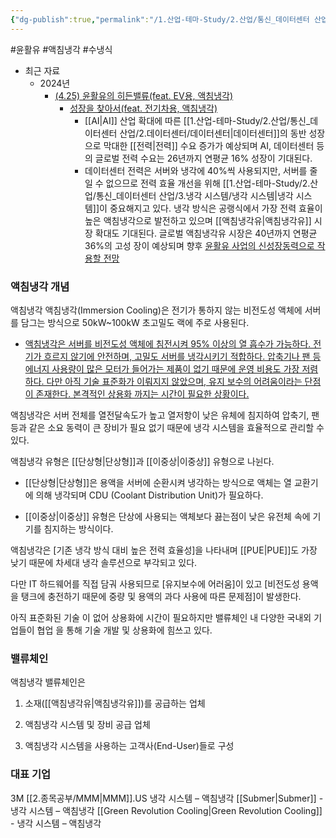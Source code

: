 ```yaml
---
{"dg-publish":true,"permalink":"/1.산업-테마-Study/2.산업/통신_데이터센터 산업/3.냉각 시스템/액침냉각/","created":"2024-11-20T21:02:29.418+09:00","updated":"2025-06-03T20:07:21.936+09:00"}
---
```


#윤활유 #액침냉각 #수냉식 

- 최근 자료
	- 2024년
		- [(4.25) 윤활유의 히든밸류(feat. EV용, 액침냉각)](4.25_윤활유의%20히든밸류(feat.%20EV용,%20액침냉각).pdf#page=1&selection=20,0,28,1&color=yellow)
			- [성장을 찾아서(feat. 전기차용, 액침냉각)](4.25_윤활유의%20히든밸류(feat.%20EV용,%20액침냉각).pdf#page=3&selection=277,0,286,1&color=yellow)
				- [[AI\|AI]] 산업 확대에 따른 [[1.산업-테마-Study/2.산업/통신_데이터센터 산업/2.데이터센터/데이터센터\|데이터센터]]의 동반 성장으로 막대한 [[전력\|전력]] 수요 증가가 예상되며 AI, 데이터센터 등의 글로벌 전력 수요는 26년까지 연평균 16% 성장이 기대된다.
				- 데이터센터 전력은 서버와 냉각에 40%씩 사용되지만, 서버를 줄일 수 없으므로 전력 효율 개선을 위해 [[1.산업-테마-Study/2.산업/통신_데이터센터 산업/3.냉각 시스템/냉각 시스템\|냉각 시스템]]이 중요해지고 있다. 냉각 방식은 공랭식에서 가장 전력 효율이 높은 액침냉각으로 발전하고 있으며 [[액침냉각유\|액침냉각유]] 시장 확대도 기대된다. 글로벌 액침냉각유 시장은 40년까지 연평균 36%의 고성 장이 예상되며 향후 [윤활유 사업의 신성장동력으로 작용할 전망](4.25_윤활유의%20히든밸류(feat.%20EV용,%20액침냉각).pdf#page=3&selection=425,0,574,2&color=yellow)

### 액침냉각 개념

액침냉각 액침냉각(Immersion Cooling)은 전기가 통하지 않는 비전도성 액체에 서버를 담그는 방식으로 50kW~100kW 초고밀도 랙에 주로 사용된다. 
- [액침냉각은 서버를 비전도성 액체에 침전시켜 95% 이상의 열 흡수가 가능하다. 전기가 흐르지 않기에 안전하며, 고밀도 서버를 냉각시키기 적합하다. 압축기나 팬 등 에너지 사용량이 많은 모터가 들어가는 제품이 없기 때문에 운영 비용도 가장 저렴하다. 다만 아직 기술 표준화가 이뤄지지 않았으며, 유지 보수의 어려움이라는 단점이 존재한다. 본격적인 상용화 까지는 시간이 필요한 상황이다.](2.26_%20AI%20뜨거울수록%20좋아.pdf#page=25&selection=31,0,140,1&color=yellow)

액침냉각은 서버 전체를 열전달속도가 높고 열저항이 낮은 유체에 침지하여 압축기, 팬 등과 같은 소요 동력이 큰 장비가 필요 없기 때문에 냉각 시스템을 효율적으로 관리할 수 있다. 

액침냉각 유형은 [[단상형\|단상형]]과 [[이중상\|이중상]] 유형으로 나뉜다. 

- [[단상형\|단상형]]은 용액을 서버에 순환시켜 냉각하는 방식으로 액체는 열 교환기에 의해 냉각되며 CDU (Coolant Distribution Unit)가 필요하다. 

- [[이중상\|이중상]] 유형은 단상에 사용되는 액체보다 끓는점이 낮은 유전체 속에 기기를 침지하는 방식이다. 

액침냉각은 [기존 냉각 방식 대비 높은 전력 효율성]을 나타내며 [[PUE\|PUE]]도 가장 낮기 때문에 차세대 냉각 솔루션으로 부각되고 있다. 

다만 IT 하드웨어를 직접 담궈 사용되므로 [유지보수에 어러움]이 있고 [비전도성 용액을 탱크에 충전하기 때문에 중량 및 용액의 과다 사용에 따른 문제점]이 발생한다. 

아직 표준화된 기술 이 없어 상용화에 시간이 필요하지만 밸류체인 내 다양한 국내외 기업들이 협업 을 통해 기술 개발 및 상용화에 힘쓰고 있다.


### 밸류체인

액침냉각 밸류체인은 

1) 소재([[액침냉각유\|액침냉각유]])를 공급하는 업체

2) 액침냉각 시스템 및 장비 공급 업체

3) 액침냉각 시스템을 사용하는 고객사(End-User)들로 구성


### 대표 기업

3M [[2.종목공부/MMM\|MMM]].US 냉각 시스템 – 액침냉각
[[Submer\|Submer]] - 냉각 시스템 – 액침냉각
[[Green Revolution Cooling\|Green Revolution Cooling]] - 냉각 시스템 – 액침냉각